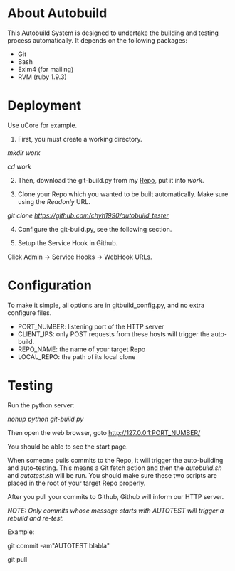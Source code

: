 About Autobuild
===========

This Autobuild System is designed to undertake the building and testing 
process automatically. It depends on the following packages:

+ Git
+ Bash
+ Exim4 (for mailing)
+ RVM (ruby 1.9.3)


Deployment
============

Use uCore for example. 

1. First, you must create a working directory.

*mkdir work*

*cd work*

2. Then, download the git-build.py from my [Repo](https://github.com/chyh1990/autobuild_tester),
put it into *work*.

3. Clone your Repo which you wanted to be built automatically.
Make sure using the *Readonly* URL.

*git clone https://github.com/chyh1990/autobuild_tester*

4. Configure the git-build.py, see the following section.

5. Setup the Service Hook in Github.

Click Admin -> Service Hooks -> WebHook URLs.


Configuration
===========
To make it simple, all options are in gitbuild_config.py, and no extra configure files.

+ PORT_NUMBER: listening port of the HTTP server
+ CLIENT_IPS:  only POST requests from these hosts will trigger the auto-build.
+ REPO_NAME:   the name of your target Repo
+ LOCAL_REPO:  the path of its local clone


Testing
===========
Run the python server:

*nohup python git-build.py*

Then open the web browser, goto 
http://127.0.0.1:PORT_NUMBER/

You should be able to see the start page.

When someone pulls commits to the Repo, it will trigger the auto-building and auto-testing.
This means a Git fetch action and then the *autobuild.sh* and *autotest.sh* will be run.
You should make sure these two scripts are placed in the root of your target Repo properly.

After you pull your commits to Github, Github will inform our HTTP server.

*NOTE: Only commits whose message starts with AUTOTEST will trigger a rebuild and re-test.*

Example:

git commit -am"AUTOTEST blabla"

git pull


